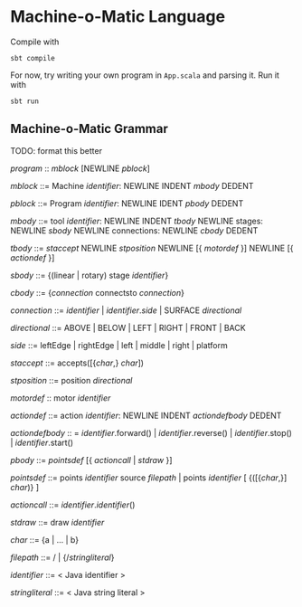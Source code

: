 # Machine-o-Matic Language

Compile with

`sbt compile`

For now, try writing your own program in `App.scala` and parsing it. Run it with

`sbt run`

## Machine-o-Matic Grammar

TODO: format this better

*program* :: *mblock* [NEWLINE *pblock*]

*mblock* ::= Machine *identifier*: NEWLINE INDENT *mbody* DEDENT

*pblock* ::= Program *identifier*: NEWLINE IDENT *pbody* DEDENT

*mbody* ::= tool *identifier*: NEWLINE INDENT *tbody* NEWLINE stages: NEWLINE *sbody* NEWLINE connections: NEWLINE *cbody* DEDENT

*tbody* ::= *staccept* NEWLINE *stposition* NEWLINE [{ *motordef* }] NEWLINE [{ *actiondef* }]

*sbody* ::= {(linear | rotary) stage *identifier*}

*cbody* ::= {*connection* connectsto *connection*}

*connection* ::= *identifier* | *identifier*.*side* | SURFACE *directional*

*directional* ::= ABOVE | BELOW | LEFT | RIGHT | FRONT | BACK

*side* ::= leftEdge | rightEdge | left | middle | right | platform

*staccept* ::= accepts([{*char*,} *char*])

*stposition* ::= position *directional*

*motordef* :: motor *identifier*

*actiondef* ::= action *identifier*: NEWLINE INDENT *actiondefbody* DEDENT

*actiondefbody* :: = *identifier*.forward() | *identifier*.reverse() | *identifier*.stop() | *identifier*.start()

*pbody* ::= *pointsdef* [{ *actioncall* | *stdraw* }]

*pointsdef* ::= points *identifier* source *filepath*
                | points *identifier* \[ {([{*char*,}] *char*)} \]

*actioncall* ::= *identifier*.*identifier*()

*stdraw* ::= draw *identifier*

*char* ::= {a | ... | b}

*filepath* ::= / | {/*stringliteral*}

*identifier* ::= < Java identifier >

*stringliteral* ::= < Java string literal >
